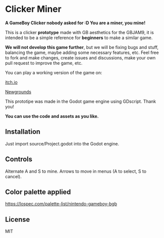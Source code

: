 # Clicker Miner
**A GameBoy Clicker nobody asked for :D
You are a miner, you mine!**

This is a clicker **prototype** made with GB aesthetics for the GBJAM9, it is intended to be a simple reference for **beginners** to make a similar game.

**We will not develop this game further**, but we will be fixing bugs and stuff, balancing the game, maybe adding some necessary features, etc. Feel free to fork and make changes, create issues and discussions, make your own pull request to improve the game, etc.

You can play a working version of the game on:

[itch.io](https://tonyram9906.itch.io/clicker-miner)

[Newgrounds](https://www.newgrounds.com/portal/view/816878)

This prototipe was made in the Godot game engine using GDscript.
Thank you!

**You can use the code and assets as you like.**

## Installation
Just import source/Project.godot into the Godot engine.

## Controls
Alternate A and S to mine.
Arrows to move in menus (A to select, S to cancel).

## Color palette applied
https://lospec.com/palette-list/nintendo-gameboy-bgb



## License 

MIT
